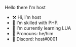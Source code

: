 Hello there I'm host
- ⚒️ Hi, I’m host
- 👀 I’m skilled with PHP.
- 🌱 I’m currently learning LUA
- 👨 Pronouns: he/him
- 📝 Discord: host#0001
